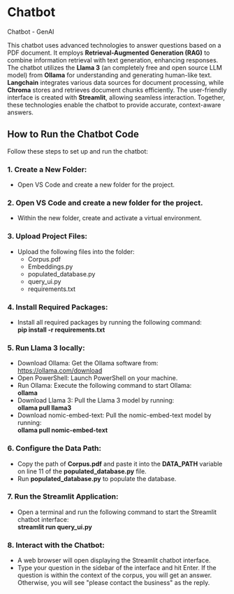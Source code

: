 # Chatbot
Chatbot - GenAI  

This chatbot uses advanced technologies to answer questions based on a PDF document. It employs **Retrieval-Augmented Generation (RAG)** to combine information retrieval with text generation, enhancing responses. The chatbot utilizes the **Llama 3** (an completely free and open source LLM model) from **Ollama** for understanding and generating human-like text. **Langchain** integrates various data sources for document processing, while **Chroma** stores and retrieves document chunks efficiently. The user-friendly interface is created with **Streamlit**, allowing seamless interaction. Together, these technologies enable the chatbot to provide accurate, context-aware answers.<br>

## How to Run the Chatbot Code  
Follow these steps to set up and run the chatbot:  

### 1. Create a New Folder:  
 * Open VS Code and create a new folder for the project.

### 2. Open VS Code and create a new folder for the project.  
 * Within the new folder, create and activate a virtual environment.

### 3. Upload Project Files:

  * Upload the following files into the folder:
    * Corpus.pdf
    * Embeddings.py
    * populated_database.py
    * query_ui.py
    * requirements.txt

### 4. Install Required Packages:
 * Install all required packages by running the following command:<br>
   **pip install -r requirements.txt**

### 5. Run Llama 3 locally:  
 * Download Ollama: Get the Ollama software from: https://ollama.com/download
 * Open PowerShell: Launch PowerShell on your machine.
 * Run Ollama: Execute the following command to start Ollama:<br>
   **ollama**
 * Download Llama 3: Pull the Llama 3 model by running:<br>
   **ollama pull llama3**
 * Download nomic-embed-text: Pull the nomic-embed-text model by running:<br>
   **ollama pull nomic-embed-text**
   
### 6. Configure the Data Path:
 * Copy the path of **Corpus.pdf** and paste it into the **DATA_PATH** variable on line 11 of      the **populated_database.py** file.
 * Run **populated_database.py** to populate the database.

### 7. Run the Streamlit Application:
 * Open a terminal and run the following command to start the Streamlit chatbot interface:<br>
   **streamlit run query_ui.py**

### 8. Interact with the Chatbot:
 * A web browser will open displaying the Streamlit chatbot interface.
 * Type your question in the sidebar of the interface and hit Enter. If the question is within     the context of the corpus, you will get an answer. Otherwise, you will see "please contact      the business" as the reply.
 

